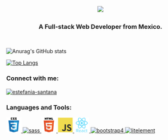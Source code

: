  <h1 align="center">
  <img align="center" src="https://readme-typing-svg.herokuapp.com?color=8AFA52&size=22&center=true&vCenter=true&lines=Hello!+I'm+Gustavo!+"/>
</h1>
<h3 align="center"> A Full-stack Web Developer from Mexico.</h3>
<br/>

![Anurag's GitHub stats](https://github-readme-stats.vercel.app/api?username=gussm07&show_icons=true&theme=radical)

[![Top Langs](https://github-readme-stats.vercel.app/api/top-langs/?username=gussm07&count_private=true&show_icons=true&theme=tokyonight&layout=compact&langs_count=6&exclude_repo=JAGUARETE_KAA)](https://github.com/anuraghazra/github-readme-stats)


<h3 align="left">Connect with me:</h3>
<p align="left">
<a href="https://www.linkedin.com/in/gustavo-sandoval-morales-6a8211108/" target="blank"><img align="center" src="https://user-images.githubusercontent.com/83146564/134292366-61b21a2b-d31c-4b98-921c-1b12c6a09aa8.png" alt="estefania-santana" height="40" width="40" /></a>
</p>

<h3 align="left">Languages and Tools:</h3>
<p align="left"><a href="https://www.w3schools.com/css/" target="_blank"> <img src="https://raw.githubusercontent.com/devicons/devicon/master/icons/css3/css3-original-wordmark.svg" alt="css3" width="40" height="40"/> </a> <a href="https://www.w3schools.com/sass/" target="_blank"> <img src="https://upload.wikimedia.org/wikipedia/commons/9/96/Sass_Logo_Color.svg" alt="sass" width="40" height="40"/> </a> <a href="https://www.w3.org/html/" target="_blank"> <img src="https://raw.githubusercontent.com/devicons/devicon/master/icons/html5/html5-original-wordmark.svg" alt="html5" width="40" height="40"/> </a> <a href="https://developer.mozilla.org/en-US/docs/Web/JavaScript" target="_blank"> <img src="https://raw.githubusercontent.com/devicons/devicon/master/icons/javascript/javascript-original.svg" alt="javascript" width="40" height="40"/> </a> <a href="https://reactjs.org/" target="_blank"> <img src="https://raw.githubusercontent.com/devicons/devicon/master/icons/react/react-original-wordmark.svg" alt="react" width="40" height="40"/> </a> <a href="https://www.w3schools.com/python/" target="_blank"> <img src="https://cdn-icons-png.flaticon.com/512/5968/5968350.png" alt="bootstrap4" width="40" height="40"/> </a> <a href="http://lit-element.polymer-project.org/" target="_blank"> <img src="https://i.postimg.cc/d0rqYQM1/lit-1280x960.png" alt="litelement" width="40" height="40"/> </a>
  <br>

<!---
gussm07/gussm07 is a ✨ special ✨ repository because its `README.md` (this file) appears on your GitHub profile.
You can click the Preview link to take a look at your changes.
--->
